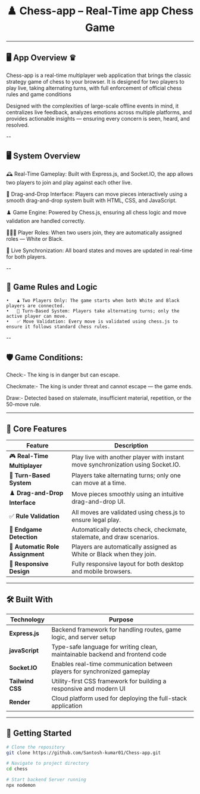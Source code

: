 
<div align="center">

<!-- <img src="https://your-logo-url-or-banner.png" width="80%" /> -->

# ♟️ Chess-app – Real-Time app Chess Game

</div>

---

## 🖥️ App Overview ♛ 

Chess-app is a real-time multiplayer web application that brings the classic strategy game of chess to your browser. It is designed for two players to play live, taking alternating turns, with full enforcement of official chess rules and game conditions

Designed with the complexities of large-scale offline events in mind, it centralizes live feedback, analyzes emotions across multiple platforms, and provides actionable insights — ensuring every concern is seen, heard, and resolved.

--

## 🖥️ System Overview

🕰️ Real-Time Gameplay: Built with Express.js, and Socket.IO, the app allows two players to join and play against each other live.

🤳 Drag-and-Drop Interface: Players can move pieces interactively using a smooth drag-and-drop system built with HTML, CSS, and JavaScript. 

♟️ Game Engine: Powered by Chess.js, ensuring all chess logic and move validation are handled correctly. 

🙍🏻‍♂️ Player Roles: When two users join, they are automatically assigned roles — White or Black. 

📱 Live Synchronization: All board states and moves are updated in real-time for both players. 

 -- 

## 📜 Game Rules and Logic
	•	♟️ Two Players Only: The game starts when both White and Black players are connected.
	•	🔄 Turn-Based System: Players take alternating turns; only the active player can move.
 	•	✅ Move Validation: Every move is validated using chess.js to ensure it follows standard chess rules.

--

##	🛡️ Game Conditions:

Check:- The king is in danger but can escape. 


Checkmate:- The king is under threat and cannot escape — the game ends.

Draw:- Detected based on stalemate, insufficient material, repetition, or the 50-move rule.

---

## 🚀 Core Features

| Feature | Description |
|--------|-------------|
|  🎮 **Real-Time Multiplayer** | Play live with another player with instant move synchronization using Socket.IO.|
|  🔄 **Turn-Based System** | Players take alternating turns; only one can move at a time. |
|  ♟️ **Drag-and-Drop Interface** | Move pieces smoothly using an intuitive drag-and-drop UI. |
|  ✅ **Rule Validation** | All moves are validated using chess.js to ensure legal play. |
|  🏁 **Endgame Detection** | Automatically detects check, checkmate, stalemate, and draw scenarios. |
|  👥 **Automatic Role Assignment** | Players are automatically assigned as White or Black when they join. |
|  📱 **Responsive Design** | Fully responsive layout for both desktop and mobile browsers. |

---

## 🛠️ Built With

| Technology| Purpose |
|---------|--------|
| **Express.js** | Backend framework for handling routes, game logic, and server setup |
| **javaScript** | Type-safe language for writing clean, maintainable backend and frontend code |
| **Socket.IO** | Enables real-time communication between players for synchronized gameplay |
| **Tailwind CSS** | Utility-first CSS framework for building a responsive and modern UI |
| **Render** | Cloud platform used for deploying the full-stack application |


---

## 🚀 Getting Started

```bash
# Clone the repository
git clone https://github.com/Santosh-kumar01/Chess-app.git

# Navigate to project directory
cd chess

# Start backend Server running
npx nodemon
